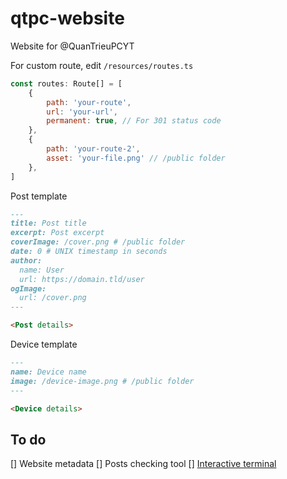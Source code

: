 # qtpc-website
Website for @QuanTrieuPCYT

For custom route, edit `/resources/routes.ts`
```js
const routes: Route[] = [
    {
        path: 'your-route',
        url: 'your-url',
        permanent: true, // For 301 status code
    },
    {
        path: 'your-route-2',
        asset: 'your-file.png' // /public folder
    },
]
```

Post template
```md
---
title: Post title
excerpt: Post excerpt
coverImage: /cover.png # /public folder
date: 0 # UNIX timestamp in seconds
author:
  name: User
  url: https://domain.tld/user
ogImage:
  url: /cover.png
---

<Post details>
```

Device template
```md
---
name: Device name
image: /device-image.png # /public folder
---

<Device details>
```

## To do
[] Website metadata
[] Posts checking tool
[] [Interactive terminal](https://lt.id.vn)